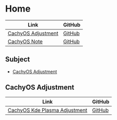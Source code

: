 

# Home

| Link | GitHub |
| ---- | ------ |
| [CachyOS Adjustment](https://samwhelp.github.io/cachyos-adjustment/) | [GitHub](https://github.com/samwhelp/cachyos-adjustment) |
| [CachyOS Note](https://samwhelp.github.io/note-about-cachyos/) | [GitHub](https://github.com/samwhelp/note-about-cachyos) |




## Subject

* [CachyOS Adjustment](#cachyos-adjustment)




## CachyOS Adjustment

| Link | GitHub |
| ---- | ------ |
| [CachyOS Kde Plasma Adjustment](https://samwhelp.github.io/cachyos-kde-plasma-adjustment/) | [GitHub](https://github.com/samwhelp/cachyos-kde-plasma-adjustment) |
